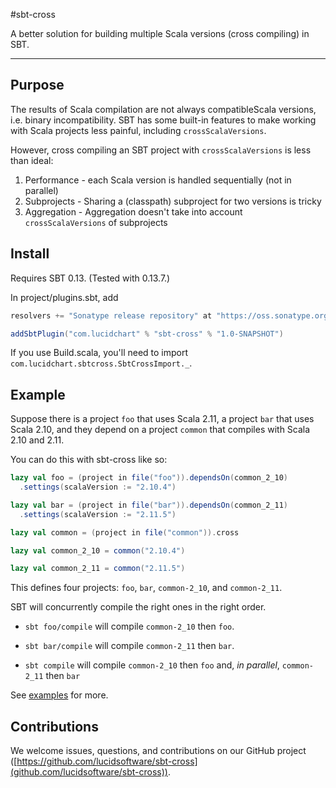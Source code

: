 #sbt-cross

A better solution for building multiple Scala versions (cross compiling) in SBT.

---

## Purpose

The results of Scala compilation are not always compatibleScala versions, i.e. binary incompatibility. SBT has some built-in features to make working with Scala projects less painful, including `crossScalaVersions`.

However, cross compiling an SBT project with `crossScalaVersions` is less than ideal:

1. Performance - each Scala version is handled sequentially (not in parallel)
1. Subprojects - Sharing a (classpath) subproject for two versions is tricky
1. Aggregation - Aggregation doesn't take into account `crossScalaVersions` of subprojects

## Install

Requires SBT 0.13. (Tested with 0.13.7.)

In project/plugins.sbt, add

```scala
resolvers += "Sonatype release repository" at "https://oss.sonatype.org/content/repositories/releases/"

addSbtPlugin("com.lucidchart" % "sbt-cross" % "1.0-SNAPSHOT")
```

If you use Build.scala, you'll need to import `com.lucidchart.sbtcross.SbtCrossImport._`.

## Example

Suppose there is a project `foo` that uses Scala 2.11, a project `bar` that uses Scala 2.10, and they depend on a project `common` that compiles with Scala 2.10 and 2.11.

You can do this with sbt-cross like so:

```scala
lazy val foo = (project in file("foo")).dependsOn(common_2_10)
  .settings(scalaVersion := "2.10.4")

lazy val bar = (project in file("bar")).dependsOn(common_2_11)
  .settings(scalaVersion := "2.11.5")

lazy val common = (project in file("common")).cross

lazy val common_2_10 = common("2.10.4")

lazy val common_2_11 = common("2.11.5")
```

This defines four projects: `foo`, `bar`, `common-2_10`, and `common-2_11`.

SBT will concurrently compile the right ones in the right order.

* `sbt foo/compile` will compile `common-2_10`  then `foo`.

* `sbt bar/compile` will compile `common-2_11`  then `bar`.

* `sbt compile` will compile `common-2_10` then `foo` and, *in parallel*, `common-2_11` then `bar`

See [examples](examples) for more.

## Contributions

We welcome issues, questions, and contributions on our GitHub project ([https://github.com/lucidsoftware/sbt-cross](github.com/lucidsoftware/sbt-cross)).
